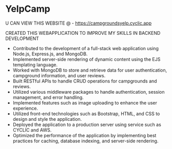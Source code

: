 # YelpCamp

U CAN VIEW THIS WEBSITE @ -  https://campgroundsyelp.cyclic.app

CREATED THIS WEBAPPLICATION TO IMPROVE MY SKILLS IN BACKEND DEVELOPMENT

- Contributed to the development of a full-stack web application using Node.js, Express.js, and MongoDB.
- Implemented server-side rendering of dynamic content using the EJS templating language.
- Worked with MongoDB to store and retrieve data for user authentication, campground information, and user reviews.
- Built RESTful APIs to handle CRUD operations for campgrounds and reviews.
- Utilized various middleware packages to handle authentication, session management, and error handling.
- Implemented features such as image uploading to enhance the user experience.
- Utilized front-end technologies such as Bootstrap, HTML, and CSS to design and style the application.
- Deployed the application to a production server using service such as CYCLIC and AWS.
- Optimized the performance of the application by implementing best practices for caching, database indexing, and server-side rendering.

